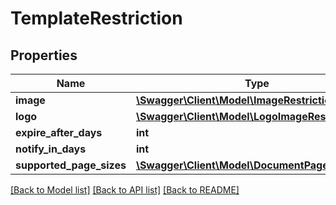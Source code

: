# TemplateRestriction

## Properties
Name | Type | Description | Notes
------------ | ------------- | ------------- | -------------
**image** | [**\Swagger\Client\Model\ImageRestriction**](ImageRestriction.md) |  | [optional] 
**logo** | [**\Swagger\Client\Model\LogoImageRestriction**](LogoImageRestriction.md) |  | [optional] 
**expire_after_days** | **int** |  | [optional] 
**notify_in_days** | **int** |  | [optional] 
**supported_page_sizes** | [**\Swagger\Client\Model\DocumentPageSizeDTO[]**](DocumentPageSizeDTO.md) |  | [optional] 

[[Back to Model list]](../../README.md#documentation-for-models) [[Back to API list]](../../README.md#documentation-for-api-endpoints) [[Back to README]](../../README.md)

